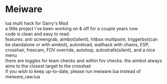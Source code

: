 # Meiware
lua multi hack for Garry's Mod<br/>
a little project i've been working on & off for a couple years now<br/>
code is clean and easy to read<br/>
features: anti screengrab, aimbot(silent), hitbox multipoint, triggerbot(can be standalone or with aimbot), autoreload, wallhack with chams, ESP, crosshair, freecam, FOV override, autohop, autostrafe(silent), and a nice menu<br/>
there are toggles for team checks and within fov checks. the aimbot always aims to the closest target to the crosshair<br/>
if you wish to keep up-to-date, please run meiware.lua instead of meiware_raw.lua
